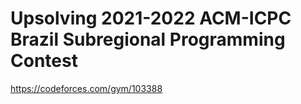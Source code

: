 Upsolving 2021-2022 ACM-ICPC Brazil Subregional Programming Contest
===
https://codeforces.com/gym/103388